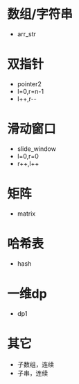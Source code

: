 # 数组/字符串

- arr_str

# 双指针

- pointer2
- l=0,r=n-1
- l++,r--

# 滑动窗口

- slide_window
- l=0,r=0
- r++,l++

# 矩阵

- matrix

# 哈希表

- hash

# 一维dp

- dp1

# 其它

- 子数组，连续
- 子串，连续